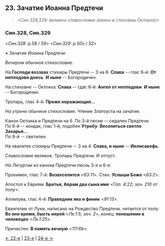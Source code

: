 
## 23. Зачатие Иоанна Предтечи     

> <*Син.328,329: великое славословие (канон и стиховны Октоиха)*>

### Син.328, Син.329

<*Син.328: p.58 / 59*>
<*Син.329: p.50v / 52*>

**+** Зачатие Иоанна Предтечи

*Вечером* обычное стихословие. 

На **Господи воззвах** стихиры Предтечи -- 3 на 6. 
**Слава** -- глас 6-й: **От неплодови днесь**. 
**И ныне** -- Богородичен. 

На стиховне -- Октоиха. 
**Слава** -- гдас 6-й: **Ангел от неплодови**.
**И ныне** -- Богородичен. 

Тропарь, глас 4-й: **Преже неражающия...** 

*На утрене* обычное стихословие. 
Чтение Златоуста на зачатие. 

Канон Октоиха и Предтечи на 6.
По 3-й песни -- седален Предтечи.  
По 6-й -- кондак, глас 1-й, подобен **Утробу**: **Веселиться светло Захарья...**  
По 9-й -- светилен.

На хвалитех стихиры Предтечи -- 3 на 4. 
**Слава, и ныне** -- **Иелисавефь**. 

Славословие великое. Тропарь Предтечи. И отпуст. 

*На Литургии* из канона Предтечи песнь 3-я и 6-я. 

Прокимен, глас 7-й: **Возвеселится** <*63:11*>.
Стих: **Услыши Боже** <*63:2*>.

Апостол к Евреям: **Братья, Аврам два сына име** <*Гал. 4:22; зач. 210 от полу*>.

Аллилуиа, глас 4-й: **Праведник яко и финик** <*91:13*>. 

Евангелие от Луки, написано на Рождество Предтечи, читается от полу:
**Во оно время, бысть иерей** <*Лк.1:5; зач. 2*>, конец: **поношение в человецех** <*Лк.1:25*>.

Причастен: **В память вечную** <*111:6b*>.

[← 22-е](09_22_SAB.ru.md) | [23-е](README.md#23-й) | [24-е →](09_24_SAB.ru.md)
